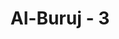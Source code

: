 ---
title: "Al-Buruj - 3"
no: 3
arabic_no: ٣
ayah: وَشَاهِدٍ وَّمَشْهُوْدٍۗ 
translation: "Demi yang menyaksikan dan yang disaksikan."
tafsir: "Dalam ayat yang ketiga, Allah bersumpah dengan alam semesta ini yang dapat memalingkan perhatian. Ringkasnya, Allah bersumpah dengan alam semesta agar dapat memalingkan manusia memikirkan kebesaran dan keagungan-Nya, agar mereka dapat mengambil manfaat dari apa yang dapat mereka lihat itu dan agar mereka mencurahkan perhatiannya untuk dapat memperoleh hakikat dan rahasia alam yang masih tersembunyi."
---